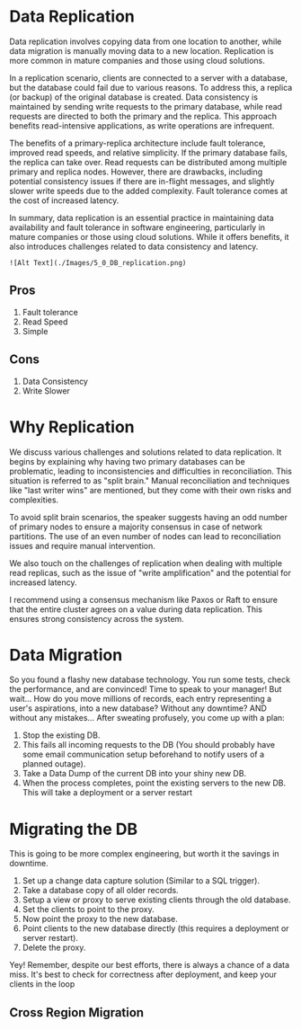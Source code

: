 # Data Replication

Data replication involves copying data from one location to another, while data migration is manually moving data to a new location. Replication is more common in mature companies and those using cloud solutions.

In a replication scenario, clients are connected to a server with a database, but the database could fail due to various reasons. To address this, a replica (or backup) of the original database is created. Data consistency is maintained by sending write requests to the primary database, while read requests are directed to both the primary and the replica. This approach benefits read-intensive applications, as write operations are infrequent.

The benefits of a primary-replica architecture include fault tolerance, improved read speeds, and relative simplicity. If the primary database fails, the replica can take over. Read requests can be distributed among multiple primary and replica nodes. However, there are drawbacks, including potential consistency issues if there are in-flight messages, and slightly slower write speeds due to the added complexity. Fault tolerance comes at the cost of increased latency.

In summary, data replication is an essential practice in maintaining data availability and fault tolerance in software engineering, particularly in mature companies or those using cloud solutions. While it offers benefits, it also introduces challenges related to data consistency and latency.

```
![Alt Text](./Images/5_0_DB_replication.png)
```

## Pros

1. Fault tolerance
2. Read Speed
3. Simple


## Cons

1. Data Consistency
2. Write Slower


# Why Replication


We discuss various challenges and solutions related to data replication. It begins by explaining why having two primary databases can be problematic, leading to inconsistencies and difficulties in reconciliation. This situation is referred to as "split brain." Manual reconciliation and techniques like "last writer wins" are mentioned, but they come with their own risks and complexities.

To avoid split brain scenarios, the speaker suggests having an odd number of primary nodes to ensure a majority consensus in case of network partitions. The use of an even number of nodes can lead to reconciliation issues and require manual intervention.

We also touch on the challenges of replication when dealing with multiple read replicas, such as the issue of "write amplification" and the potential for increased latency.

I recommend using a consensus mechanism like Paxos or Raft to ensure that the entire cluster agrees on a value during data replication. This ensures strong consistency across the system.


# Data Migration

So you found a flashy new database technology. You run some tests, check the performance, and are convinced! Time to speak to your manager! But wait… How do you move millions of records, each entry representing a user's aspirations, into a new database? Without any downtime? AND without any mistakes… After sweating profusely, you come up with a plan:

1. Stop the existing DB.
2. This fails all incoming requests to the DB (You should probably have some email communication setup beforehand to notify users of a planned outage).
3. Take a Data Dump of the current DB into your shiny new DB.
4. When the process completes, point the existing servers to the new DB. This will take a deployment or a server restart


# Migrating the DB

This is going to be more complex engineering, but worth it the savings in downtime.

1. Set up a change data capture solution (Similar to a SQL trigger).
2. Take a database copy of all older records.
3. Setup a view or proxy to serve existing clients through the old database.
4. Set the clients to point to the proxy.
5. Now point the proxy to the new database.
6. Point clients to the new database directly (this requires a deployment or server restart).
7. Delete the proxy.

Yey! Remember, despite our best efforts, there is always a chance of a data miss. It's best to check for correctness after deployment, and keep your clients in the loop

## Cross Region Migration
